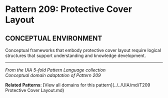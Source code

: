 # Pattern 209: Protective Cover Layout

## CONCEPTUAL ENVIRONMENT

Conceptual frameworks that embody protective cover layout require logical structures that support understanding and knowledge development.

---

*From the UIA 5-fold Pattern Language collection*  
*Conceptual domain adaptation of Pattern 209*

**Related Patterns**: [View all domains for this pattern](../../UIA/md/T209 Protective Cover Layout.md)